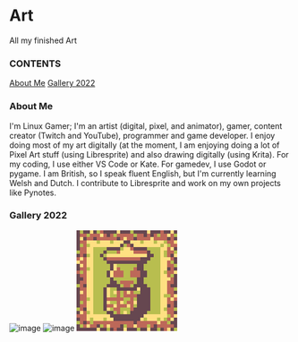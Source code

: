 # Art
All my finished Art
### CONTENTS
[About Me](https://github.com/Linux-Gamer/Art/blob/main/README.md#aboutme)
[Gallery 2022](https://github.com/Linux-Gamer/Art/blob/main/README.md#gallery2022)

### About Me
I'm Linux Gamer; I'm an artist (digital, pixel, and animator), gamer, content creator (Twitch and YouTube), programmer and game developer.
I enjoy doing most of my art digitally (at the moment, I am enjoying doing a lot of Pixel Art stuff (using Libresprite) and also drawing digitally (using Krita). For my coding, I use either VS Code or Kate. For gamedev, I use Godot or pygame.
I am British, so I speak fluent English, but I'm currently learning Welsh and Dutch.
I contribute to Libresprite and work on my own projects like Pynotes.

### Gallery 2022
![image](ArtistMug.gif)
![image](naturalLibreSpriteblinking.gif)
![image](septembit-1.png)

